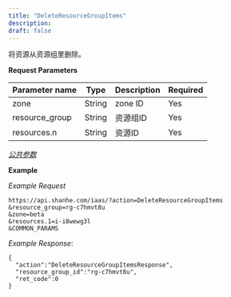 ```yaml
---
title: "DeleteResourceGroupItems"
description: 
draft: false
---
```




将资源从资源组里删除。

**Request Parameters**

| Parameter name | Type | Description | Required |
| --- | --- | --- | --- |
| zone | String | zone ID | Yes |
| resource_group | String | 资源组ID | Yes |
| resources.n | String | 资源ID | Yes |

[_公共参数_](../../../parameters/)

**Example**

_Example Request_

```
https://api.shanhe.com/iaas/?action=DeleteResourceGroupItems
&resource_group=rg-c7hmvt8u
&zone=beta
&resources.1=i-i8wewg3l
&COMMON_PARAMS
```

_Example Response_:

```
{
  "action":"DeleteResourceGroupItemsResponse",
  "resource_group_id":"rg-c7hmvt8u",
  "ret_code":0
}
```
